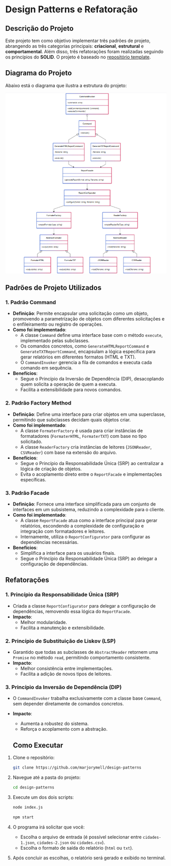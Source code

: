 # Design Patterns e Refatoração

## Descrição do Projeto

Este projeto tem como objetivo implementar três padrões de projeto, abrangendo as três categorias principais: **criacional**, **estrutural** e **comportamental**. Além disso, três refatorações foram realizadas seguindo os princípios do **SOLID**. O projeto é baseado no [repositório template](https://github.com/watinha/es46a-2023-2/tree/strategy/01-design-patterns-template-strategy).

## Diagrama do Projeto

Abaixo está o diagrama que ilustra a estrutura do projeto:

![Diagrama do Projeto](src/assets/imgs/Diagrama.png)

## Padrões de Projeto Utilizados

### **1. Padrão Command**

- **Definição**: Permite encapsular uma solicitação como um objeto, promovendo a parametrização de objetos com diferentes solicitações e o enfileiramento ou registro de operações.
- **Como foi implementado**:
  - A classe `Command` define uma interface base com o método `execute`, implementado pelas subclasses.
  - Os comandos concretos, como `GenerateHTMLReportCommand` e `GenerateTXTReportCommand`, encapsulam a lógica específica para gerar relatórios em diferentes formatos (HTML e TXT).
  - O `CommandInvoker` gerencia a fila de comandos e executa cada comando em sequência.
- **Benefícios**:
  - Segue o Princípio da Inversão de Dependência (DIP), desacoplando quem solicita a operação de quem a executa.
  - Facilita a extensibilidade para novos comandos.

### **2. Padrão Factory Method**

- **Definição**: Define uma interface para criar objetos em uma superclasse, permitindo que subclasses decidam quais objetos criar.
- **Como foi implementado**:
  - A classe `FormaterFactory` é usada para criar instâncias de formatadores (`FormaterHTML`, `FormaterTXT`) com base no tipo solicitado.
  - A classe `ReaderFactory` cria instâncias de leitores (`JSONReader`, `CSVReader`) com base na extensão do arquivo.
- **Benefícios**:
  - Segue o Princípio da Responsabilidade Única (SRP) ao centralizar a lógica de criação de objetos.
  - Evita o acoplamento direto entre o `ReportFacade` e implementações específicas.

### **3. Padrão Facade**

- **Definição**: Fornece uma interface simplificada para um conjunto de interfaces em um subsistema, reduzindo a complexidade para o cliente.
- **Como foi implementado**:
  - A classe `ReportFacade` atua como a interface principal para gerar relatórios, escondendo a complexidade de configuração e integração com formatadores e leitores.
  - Internamente, utiliza o `ReportConfigurator` para configurar as dependências necessárias.
- **Benefícios**:
  - Simplifica a interface para os usuários finais.
  - Segue o Princípio da Responsabilidade Única (SRP) ao delegar a configuração de dependências.

## Refatorações

### **1. Princípio da Responsabilidade Única (SRP)**

- Criada a classe `ReportConfigurator` para delegar a configuração de dependências, removendo essa lógica do `ReportFacade`.
- **Impacto**:
  - Melhor modularidade.
  - Facilita a manutenção e extensibilidade.

### **2. Princípio de Substituição de Liskov (LSP)**

- Garantido que todas as subclasses de `AbstractReader` retornem uma `Promise` no método `read`, permitindo comportamento consistente.
- **Impacto**:
  - Melhor consistência entre implementações.
  - Facilita a adição de novos tipos de leitores.

### **3. Princípio da Inversão de Dependência (DIP)**

- O `CommandInvoker` trabalha exclusivamente com a classe base `Command`, sem depender diretamente de comandos concretos.
- **Impacto**:

  - Aumenta a robustez do sistema.
  - Reforça o acoplamento com a abstração.

  ## Como Executar

1. Clone o repositório:

   ```bash
   git clone https://github.com/marjorymell/design-patterns
   ```

2. Navegue até a pasta do projeto:

   ```bash
   cd design-patterns
   ```

3. Execute um dos dois scripts:

   ```bash
   node index.js
   ```

   ```bash
   npm start
   ```

4. O programa irá solicitar que você:

   - Escolha o arquivo de entrada (é possível selecionar entre `cidades-1.json`, `cidades-2.json` ou `cidades.csv`).
   - Escolha o formato de saída do relatório (`html` ou `txt`).

5. Após concluir as escolhas, o relatório será gerado e exibido no terminal.
